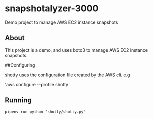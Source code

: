 # snapshotalyzer-3000
Demo project to manage AWS EC2 instance snapshots

## About

This project is a demo, and uses boto3 to manage AWS EC2 instance snapshots.

##Configuring

shotty uses the configuration file created by the AWS cli. e.g

'aws configure --profile shotty`

## Running

`pipenv run python "shotty/shotty.py"`


